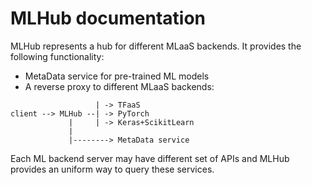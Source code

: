 # MLHub documentation
MLHub represents a hub for different MLaaS backends. It provides the following
functionality:
- MetaData service for pre-trained ML models
- A reverse proxy to different MLaaS backends:
```
                   | -> TFaaS
client --> MLHub --| -> PyTorch
             |     | -> Keras+ScikitLearn
             |
             |--------> MetaData service
```
Each ML backend server may have different set of APIs and MLHub provides
an uniform way to query these services.

